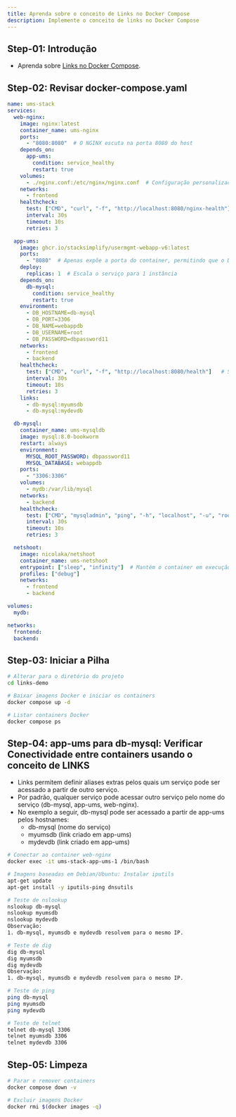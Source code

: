 ```yaml
---
title: Aprenda sobre o conceito de Links no Docker Compose
description: Implemente o conceito de links no Docker Compose
---
```


## Step-01: Introdução
- Aprenda sobre [Links no Docker Compose](https://docs.docker.com/compose/how-tos/networking/#link-containers).

## Step-02: Revisar docker-compose.yaml
```yaml
name: ums-stack
services:
  web-nginx:
    image: nginx:latest 
    container_name: ums-nginx
    ports:
      - "8080:8080"  # O NGINX escuta na porta 8080 do host
    depends_on:
      app-ums:
        condition: service_healthy
        restart: true      
    volumes:
      - ./nginx.conf:/etc/nginx/nginx.conf  # Configuração personalizada do NGINX
    networks:
      - frontend      
    healthcheck:
      test: ["CMD", "curl", "-f", "http://localhost:8080/nginx-health"]  # Verifica se o NGINX está respondendo
      interval: 30s
      timeout: 10s
      retries: 3

  app-ums:
    image: ghcr.io/stacksimplify/usermgmt-webapp-v6:latest
    ports:
      - "8080"  # Apenas expõe a porta do container, permitindo que o Docker escolha a porta do host
    deploy:
      replicas: 1  # Escala o serviço para 1 instância       
    depends_on:
      db-mysql:
        condition: service_healthy
        restart: true
    environment:
      - DB_HOSTNAME=db-mysql
      - DB_PORT=3306
      - DB_NAME=webappdb
      - DB_USERNAME=root
      - DB_PASSWORD=dbpassword11
    networks:
      - frontend  
      - backend
    healthcheck:
      test: ["CMD", "curl", "-f", "http://localhost:8080/health"]   # Supondo que /health seja o endpoint de verificação de integridade do app
      interval: 30s
      timeout: 10s
      retries: 3
    links:
      - db-mysql:myumsdb
      - db-mysql:mydevdb   

  db-mysql:
    container_name: ums-mysqldb
    image: mysql:8.0-bookworm
    restart: always
    environment:
      MYSQL_ROOT_PASSWORD: dbpassword11
      MYSQL_DATABASE: webappdb
    ports:
      - "3306:3306"
    volumes:
      - mydb:/var/lib/mysql
    networks:
      - backend        
    healthcheck:
      test: ["CMD", "mysqladmin", "ping", "-h", "localhost", "-u", "root", "-pdbpassword11"]
      interval: 30s
      timeout: 10s
      retries: 3

  netshoot:
    image: nicolaka/netshoot
    container_name: ums-netshoot
    entrypoint: ["sleep", "infinity"]  # Mantém o container em execução para solução de problemas manual
    profiles: ["debug"]
    networks:
      - frontend
      - backend

volumes:
  mydb:

networks:
  frontend:
  backend:
```

## Step-03: Iniciar a Pilha
```bash
# Alterar para o diretório do projeto
cd links-demo

# Baixar imagens Docker e iniciar os containers
docker compose up -d 

# Listar containers Docker
docker compose ps
```

## Step-04: app-ums para db-mysql: Verificar Conectividade entre containers usando o conceito de LINKS
- Links permitem definir aliases extras pelos quais um serviço pode ser acessado a partir de outro serviço.
- Por padrão, qualquer serviço pode acessar outro serviço pelo nome do serviço (db-mysql, app-ums, web-nginx).
- No exemplo a seguir, db-mysql pode ser acessado a partir de app-ums pelos hostnames:
  - db-mysql (nome do serviço)
  - myumsdb (link criado em app-ums)
  - mydevdb (link criado em app-ums)
```bash
# Conectar ao container web-nginx
docker exec -it ums-stack-app-ums-1 /bin/bash

# Imagens baseadas em Debian/Ubuntu: Instalar iputils
apt-get update
apt-get install -y iputils-ping dnsutils

# Teste de nslookup
nslookup db-mysql
nslookup myumsdb
nslookup mydevdb
Observação:
1. db-mysql, myumsdb e mydevdb resolvem para o mesmo IP.

# Teste de dig
dig db-mysql
dig myumsdb
dig mydevdb
Observação:
1. db-mysql, myumsdb e mydevdb resolvem para o mesmo IP.

# Teste de ping
ping db-mysql
ping myumsdb
ping mydevdb

# Teste de telnet
telnet db-mysql 3306
telnet myumsdb 3306
telnet mydevdb 3306
```

## Step-05: Limpeza
```bash
# Parar e remover containers
docker compose down -v

# Excluir imagens Docker
docker rmi $(docker images -q)
```